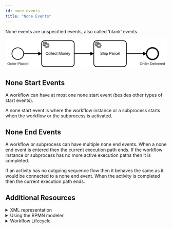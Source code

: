 ```yaml
---
id: none-events
title: "None Events"
---
```

None events are unspecified events, also called ‘blank’ events.

![workflow](assets/none-events.png)

## None Start Events

A workflow can have at most one none start event (besides other types of start events).

A none start event is where the workflow instance or a subprocess starts when the workflow or the subprocess is activated.

## None End Events

A workflow or subprocess can have multiple none end events. When a none end event is entered then the current execution path ends. If the workflow instance or subprocess has no more active execution paths then it is completed.

If an activity has no outgoing sequence flow then it behaves the same as it would be connected to a none end event. When the activity is completed then the current execution path ends.

## Additional Resources

<details>
  <summary>XML representation</summary>
  <p>A none start event:

```xml
<bpmn:startEvent id="order-placed" name="Order Placed" />
```

A none end event:
```xml
<bpmn:endEvent id="order-delivered" name="Order Delivered" />
```

  </p>
</details>

<details>
  <summary>Using the BPMN modeler</summary>
  <p>Adding a none start event:

![start-event](assets/start-event.gif) 

Adding a none end event:

![end-event](assets/end-event.gif) 
  </p>
</details>

<details>
  <summary>Workflow Lifecycle</summary>
  <p>Workflow instance records of a none start event: 

<table>
    <tr>
        <th>Intent</th>
        <th>Element Id</th>
        <th>Element Type</th>
    </tr>    
    <tr>
        <td>ELEMENT_ACTIVATING</td>
        <td>order-placed</td>
        <td>START_EVENT</td>
    </tr>
    <tr>
        <td>ELEMENT_ACTIVATED</td>
        <td>order-placed</td>
        <td>START_EVENT</td>
    </tr>
    <tr>
        <td>ELEMENT_COMPLETING</td>
        <td>order-placed</td>
        <td>START_EVENT</td>
    </tr>
    <tr>
        <td>ELEMENT_COMPLETED</td>
        <td>order-placed</td>
        <td>START_EVENT</td>
    </tr>
</table>

Workflow instance records of a none end event: 

<table>
    <tr>
        <th>Intent</th>
        <th>Element Id</th>
        <th>Element Type</th>
    </tr>    
    <tr>
        <td>ELEMENT_ACTIVATING</td>
        <td>order-delivered</td>
        <td>END_EVENT</td>
    </tr>
    <tr>
        <td>ELEMENT_ACTIVATED</td>
        <td>order-delivered</td>
        <td>END_EVENT</td>
    </tr>
    <tr>
        <td>ELEMENT_COMPLETING</td>
        <td>order-delivered</td>
        <td>END_EVENT</td>
    </tr>
    <tr>
        <td>ELEMENT_COMPLETED</td>
        <td>order-delivered</td>
        <td>END_EVENT</td>
    </tr>
</table>

  </p>
</details>
